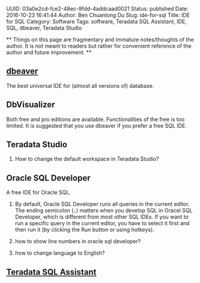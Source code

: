 UUID: 03a0e2cd-fce2-48ec-9fdd-4addcaad0021
Status: published
Date: 2016-10-23 16:41:44
Author: Ben Chuanlong Du
Slug: ide-for-sql
Title: IDE for SQL
Category: Software
Tags: software, Teradata SQL Assistant, IDE, SQL, dbeaver, Teradata Studio

**
Things on this page are
fragmentary and immature notes/thoughts of the author.
It is not meant to readers
but rather for convenient reference of the author and future improvement.
**


## [dbeaver](http://www.legendu.net/misc/blog/tips-for-dbeaver)

The best universal IDE for (almost all versions of) database.

## DbVisualizer

Both free and pro editions are available.
Functionalities of the free is too limited. 
It is suggested that you use dbeaver if you prefer a free SQL IDE.

## Teradata Studio

1. How to change the default workspace in Teradata Studio?

## Oracle SQL Developer

A free IDE for Oracle SQL.

1. By default, Oracle SQL Developer runs all queries in the current editor.
    The ending semicolon (`;`) matters when you develop SQL in Oracel SQL Developer,
    which is different from most other SQL IDEs.
    If you want to run a specific query in the current editor,
    you have to select it first and then run it (by clicking the Run button or using hotkeys).

2. how to show line numbers in oracle sql developer?

3. how to change language to English?

## [Teradata SQL Assistant](http://www.legendu.net/misc/blog/tips-for-teradata-sql-assistant)
